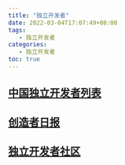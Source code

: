 ```yaml
---
title: "独立开发者"
date: 2022-03-04T17:07:49+08:00
tags:
   - 独立开发者 
categories:
   - 独立开发者 
toc: true
---
```


## [中国独立开发者列表](https://github.com/1c7/chinese-independent-developer)

## [创造者日报](https://creatorsdaily.com/)

## [独立开发者社区](https://w2solo.com/topics)

